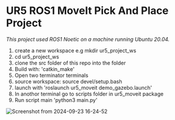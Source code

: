 # UR5 ROS1 MoveIt Pick And Place Project

*This project used ROS1 Noetic on a machine running Ubuntu 20.04.*

1. create a new workspace e.g mkdir ur5_project_ws
2. cd ur5_project_ws
3. clone the src folder of this repo into the folder
4. Build with: 'catkin_make'
5. Open two terminator terminals
6. source workspace: source devel/setup.bash
7. launch with 'roslaunch ur5_moveit demo_gazebo.launch'
8. In anothor terminal go to scripts folder in ur5_moveit package
9. Run script main 'python3 main.py'

![Screenshot from 2024-09-23 16-24-52](https://github.com/user-attachments/assets/55b7154a-a06e-4c98-aff2-a83aba658158)


   
